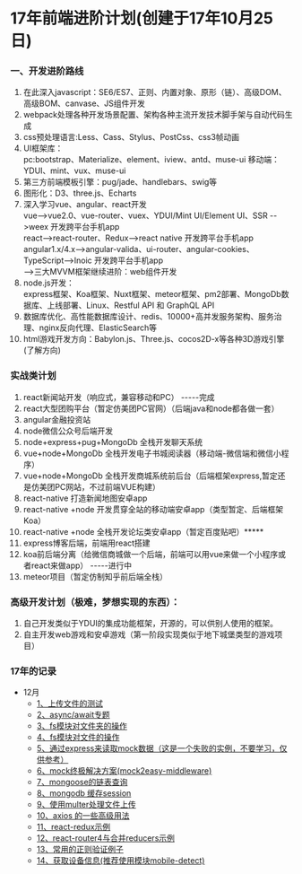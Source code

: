 # 17年前端进阶计划(创建于17年10月25日)

### 一、开发进阶路线
1.  在此深入javascript：SE6/ES7、正则、内置对象、原形（链）、高级DOM、高级BOM、canvase、JS组件开发
2.  webpack处理各种开发场景配置、架构各种主流开发技术脚手架与自动代码生成
3.  css预处理语言:Less、Cass、Stylus、PostCss、css3帧动画
4.  UI框架库：  
    pc:bootstrap、Materialize、element、iview、antd、muse-ui
    移动端：YDUI、mint、vux、muse-ui
5.  第三方前端模板引擎：pug/jade、handlebars、swig等
6.  图形化：D3、three.js、Echarts
7.  深入学习vue、angular、react开发     
    vue-->vue2.0、vue-router、vuex、YDUI/Mint UI/Element UI、SSR -->weex 开发跨平台手机app     
    react-->react-router、Redux-->react native 开发跨平台手机app        
    angular1.x/4.x-->angular-valida、ui-router、angular-cookies、TypeScript-->Inoic 开发跨平台手机app     
    -->三大MVVM框架继续进阶：web组件开发
8.  node.js开发：      
    express框架、Koa框架、Nuxt框架、meteor框架、pm2部署、MongoDb数据库、上线部署、Linux、Restful API 和 GraphQL API
9.  数据库优化、高性能数据库设计、redis、10000+高并发服务架构、服务治理、nginx反向代理、ElasticSearch等
10. html游戏开发方向：Babylon.js、Three.js、cocos2D-x等各种3D游戏引擎(了解方向)


### 实战类计划

1.  react新闻站开发（响应式，兼容移动和PC）  -----完成
2.  react大型团购平台（暂定仿美团PC官网）（后端java和node都各做一套）
3.  angular金融投资站
4.  node微信公众号后端开发
5.  node+express+pug+MongoDb 全栈开发聊天系统
6.  vue+node+MongoDb 全栈开发电子书城阅读器（移动端-微信端和微信小程序）
7.  vue+node+MongoDb	全栈开发商城系统前后台（后端框架express,暂定还是仿美团PC网站，不过前端VUE构建）
8.  react-native 打造新闻地图安卓app
9.  react-native +node 开发贯穿全站的移动端安卓app（类型暂定、后端框架Koa）
10. react-native +node 全栈开发论坛类安卓app（暂定百度贴吧）*****
11. express博客后端，前端用react搭建
12. koa前后端分离（给微信商城做一个后端，前端可以用vue来做一个小程序或者react来做app）  -----进行中
13. meteor项目（暂定仿制知乎前后端全栈）

### 高级开发计划（极难，梦想实现的东西）：
1.  自己开发类似于YDUI的集成功能框架，开源的，可以供别人使用的框架。
2.  自主开发web游戏和安卓游戏（第一阶段实现类似于地下城堡类型的游戏项目）


### 17年的记录

- 12月
    - [1、上传文件的测试](./12月/1、上传文件的测试)
    - [2、async/await专题](./12月/2、async&&await)
    - [3、fs模块对文件夹的操作](./12月/3、fs模块学习)
    - [4、fs模块对文件的操作](./12月/4、fs对文件的操作)
    - [5、通过express来读取mock数据（这是一个失败的实例，不要学习，仅供参考）](./12月/5、通过express来读取mock数据（这是一个失败的实例，不要学习，仅供参考）)
    - [6、mock终极解决方案(mock2easy-middleware)](./12月/6、mock终极解决方案/server.js)
    - [7、mongoose的链表查询](./12月/7、mongoose的链表查询)
    - [8、mongodb 缓存session](./12月/8、mongodb缓存session)
    - [9、使用multer处理文件上传](./12月/9、使用multer处理文件上传)
    - [10、axios 的一些高级用法](./12月/10、axios%20的一些高级用法)
    - [11、react-redux示例](./12月/11、react-redux示例)
    - [12、react-router4与合并reducers示例](./12月/12、react-router4与合并reducers示例)
    - [13、常用的正则验证例子](./12月/13、正则验证)
    - [14、获取设备信息(推荐使用模块mobile-detect)](./12月/14、获取设备信息专题/index.js)

